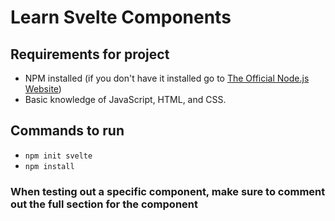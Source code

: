 # Learn Svelte Components

## Requirements for project

- NPM installed (if you don't have it installed go to [The Official Node.js Website](https://nodejs.org/))
- Basic knowledge of JavaScript, HTML, and CSS.

## Commands to run

- `npm init svelte`
- `npm install`

### When testing out a specific component, make sure to comment out the full section for the component
